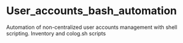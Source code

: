 # User_accounts_bash_automation
Automation of non-centralized user accounts management with shell scripting. Inventory and colog.sh scripts
